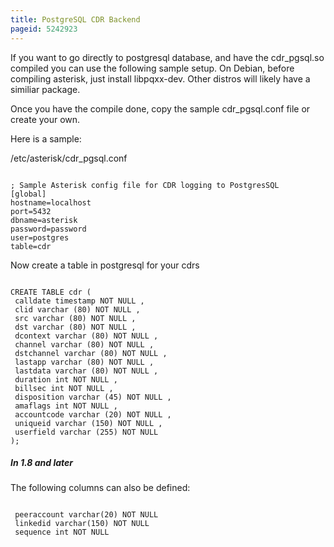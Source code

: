 ```yaml
---
title: PostgreSQL CDR Backend
pageid: 5242923
---
```


If you want to go directly to postgresql database, and have the cdr_pgsql.so compiled you can use the following sample setup. On Debian, before compiling asterisk, just install libpqxx-dev. Other distros will likely have a similiar package.   

Once you have the compile done, copy the sample cdr_pgsql.conf file or create your own. 

Here is a sample:

/etc/asterisk/cdr_pgsql.conf

```

; Sample Asterisk config file for CDR logging to PostgresSQL
[global]
hostname=localhost 
port=5432 
dbname=asterisk 
password=password 
user=postgres 
table=cdr

```

Now create a table in postgresql for your cdrs

```

CREATE TABLE cdr ( 
 calldate timestamp NOT NULL , 
 clid varchar (80) NOT NULL , 
 src varchar (80) NOT NULL , 
 dst varchar (80) NOT NULL , 
 dcontext varchar (80) NOT NULL , 
 channel varchar (80) NOT NULL , 
 dstchannel varchar (80) NOT NULL , 
 lastapp varchar (80) NOT NULL , 
 lastdata varchar (80) NOT NULL , 
 duration int NOT NULL , 
 billsec int NOT NULL , 
 disposition varchar (45) NOT NULL , 
 amaflags int NOT NULL , 
 accountcode varchar (20) NOT NULL , 
 uniqueid varchar (150) NOT NULL , 
 userfield varchar (255) NOT NULL 
);

```

##### In 1.8 and later

The following columns can also be defined:

```

 peeraccount varchar(20) NOT NULL
 linkedid varchar(150) NOT NULL
 sequence int NOT NULL

```
